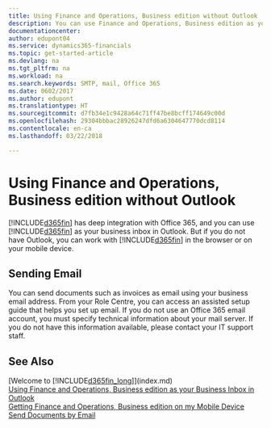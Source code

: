 ```yaml
---
title: Using Finance and Operations, Business edition without Outlook | Microsoft Docs
description: You can use Finance and Operations, Business edition as your business inbox in Outlook because it is integrated with Office 365, however, you can also work without Outlook in a browser or on your mobile device.
documentationcenter: 
author: edupont04
ms.service: dynamics365-financials
ms.topic: get-started-article
ms.devlang: na
ms.tgt_pltfrm: na
ms.workload: na
ms.search.keywords: SMTP, mail, Office 365
ms.date: 0602/2017
ms.author: edupont
ms.translationtype: HT
ms.sourcegitcommit: d7fb34e1c9428a64c71ff47be8bcff174649c00d
ms.openlocfilehash: 29304bbbac28926247dfd6a6304647770dcd8114
ms.contentlocale: en-ca
ms.lasthandoff: 03/22/2018

---
```

# <a name="using-finance-and-operations-business-edition-without-outlook"></a>Using Finance and Operations, Business edition without Outlook
[!INCLUDE[d365fin](includes/d365fin_md.md)] has deep integration with Office 365, and you can use [!INCLUDE[d365fin](includes/d365fin_md.md)] as your business inbox in Outlook. But if you do not have Outlook, you can work with [!INCLUDE[d365fin](includes/d365fin_md.md)] in the browser or on your mobile device.  

## <a name="sending-email"></a>Sending Email
You can send documents such as invoices as email using your business email address. From your Role Centre, you can access an assisted setup guide that helps you set up email. If you do not use an Office 365 email account, you must specify technical information about your mail server. If you do not have this information available, please contact your IT support staff.  


## <a name="see-also"></a>See Also
[Welcome to [!INCLUDE[d365fin_long](includes/d365fin_long_md.md)]](index.md)  
[Using Finance and Operations, Business edition as your Business Inbox in Outlook](madeira-outlook.md)  
[Getting Finance and Operations, Business edition on my Mobile Device](install-mobile-app.md)  
[Send Documents by Email](ui-how-send-documents-email.md)

